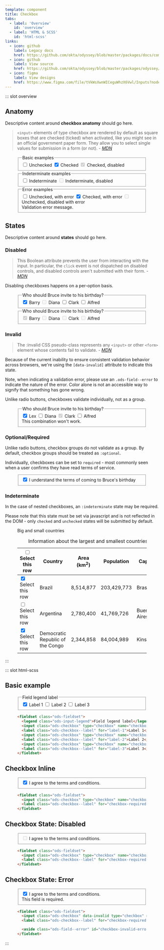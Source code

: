 ```yaml
---
template: component
title: Checkbox
tabs:
  - label: 'Overview'
    id: 'overview'
  - label: 'HTML & SCSS'
    id: 'html-scss'
links:
  - icon: github
    label: Legacy docs
    href: https://github.com/okta/odyssey/blob/master/packages/docs/components/checkbox.md
  - icon: github
    label: View source
    href: https://github.com/okta/odyssey/blob/master/packages/odyssey/src/scss/components/_checkbox.scss
  - icon: figma
    label: View designs
    href: https://www.figma.com/file/tVkWsXwnWICeguWhzX6Vwl/Inputs?node-id=476%3A3490
---
```


::: slot overview

## Anatomy

<div class="docskit--desc fpo">

Descriptive content around **checkbox anatomy** should go here.

</div>

<FigureAnatomy img="/images/fpo.svg" />


<div class="docskit--desc">

> `<input>` elements of type checkbox are rendered by default as square boxes that are checked (ticked) when activated, like you might see in an official government paper form. They allow you to select single values for submission in a form (or not). - <cite><a href='https://developer.mozilla.org/en-US/docs/Web/HTML/Element/input/checkbox'>MDN</a></cite>

</div>

<figure>
  <fieldset class="ods-fieldset">
    <legend class="ods-input-legend">Basic examples</legend>
    <input class="ods-checkbox" type="checkbox" name="checkbox" id="example-0" value="example-0">
    <label class="ods-checkbox--label" for="example-0">Unchecked</label>
    <input class="ods-checkbox" type="checkbox" name="checkbox" id="example-1" value="example-1" checked>
    <label class="ods-checkbox--label" for="example-1">Checked</label>
    <input checked class="ods-checkbox" type="checkbox" name="checkbox" id="example-1" value="example-1" disabled>
    <label class="ods-checkbox--label" for="example-1">Checked, disabled</label>
  </fieldset>
  <fieldset class="ods-fieldset">
    <legend class="ods-input-legend">Indeterminate examples</legend>
    <input class="ods-checkbox" type="checkbox" name="checkbox" id="example-2" value="example-2">
    <label class="ods-checkbox--label" for="example-2">Indeterminate</label>
    <input disabled class="ods-checkbox" type="checkbox" name="checkbox" id="example-3" value="example-3">
    <label class="ods-checkbox--label" for="example-3">Indeterminate, disabled</label>
  </fieldset>
  <fieldset class="ods-fieldset">
    <legend class="ods-input-legend">Error examples</legend>
    <input data-invalid class="ods-checkbox" type="checkbox" name="checkbox" id="example-6" value="example-6">
    <label class="ods-checkbox--label" for="example-6">Unchecked, with error</label>
    <input data-invalid checked class="ods-checkbox" type="checkbox" name="checkbox" id="example-7" value="example-7">
    <label class="ods-checkbox--label" for="example-7">Checked, with error</label>
    <input data-invalid class="ods-checkbox" type="checkbox" name="checkbox" id="example-8" value="example-8" disabled>
    <label class="ods-checkbox--label" for="example-8">Unchecked, disabled with error</label>
    <aside class="ods-field--error" id="checkbox-invalid-error">Validation error message.</aside>
  </fieldset>
</figure>

## States

<div class="docskit--desc fpo">

Descriptive content around **states** should go here.

</div>

### Disabled

<div class="docskit--desc">

> This Boolean attribute prevents the user from interacting with the input. In particular, the `click` event is not dispatched on disabled controls, and disabled controls aren't submitted with their form. - <cite><a href='https://developer.mozilla.org/en-US/docs/Web/HTML/Element/input#attr-disabled'>MDN</a></cite>

Disabling checkboxes happens on a per-option basis.

</div>

<figure>
  <fieldset class="ods-fieldset">
    <legend class="ods-input-legend">Who should Bruce invite to his birthday?</legend>
    <input class="ods-checkbox" type="checkbox" name="checkbox-mix" id="checkbox-barry-mix" value="barry" checked>
    <label class="ods-checkbox--label" for="checkbox-barry-mix">Barry</label>
    <input class="ods-checkbox" type="checkbox" name="checkbox-mix" id="checkbox-diana-mix" value="diana" disabled>
    <label class="ods-checkbox--label" for="checkbox-diana-mix">Diana</label>
    <input class="ods-checkbox" type="checkbox" name="checkbox-mix" id="checkbox-clark-mix" value="clark">
    <label class="ods-checkbox--label" for="checkbox-clark-mix">Clark</label>
    <input class="ods-checkbox" type="checkbox" name="checkbox-mix" id="checkbox-alfred-mix" value="alfred">
    <label class="ods-checkbox--label" for="checkbox-alfred-mix">Alfred</label>
  </fieldset>

  <fieldset class="ods-fieldset">
    <legend class="ods-input-legend">Who should Bruce invite to his birthday?</legend>
    <input class="ods-checkbox" type="checkbox" name="checkbox-disabled" id="checkbox-barry-disabled" value="barry" disabled checked>
    <label class="ods-checkbox--label" for="checkbox-barry-disabled">Barry</label>
    <input class="ods-checkbox" type="checkbox" name="checkbox-disabled" id="checkbox-diana-disabled" value="diana" disabled>
    <label class="ods-checkbox--label" for="checkbox-diana-disabled">Diana</label>
    <input class="ods-checkbox" type="checkbox" name="checkbox-disabled" id="checkbox-clark-disabled" value="clark" disabled>
    <label class="ods-checkbox--label" for="checkbox-clark-disabled">Clark</label>
    <input class="ods-checkbox" type="checkbox" name="checkbox-disabled" id="checkbox-alfred-disabled" value="alfred" disabled>
    <label class="ods-checkbox--label" for="checkbox-alfred-disabled">Alfred</label>
  </fieldset>
</figure>

### Invalid

<div class="docskit--desc">

>The :invalid CSS pseudo-class represents any `<input>` or other `<form>` element whose contents fail to validate. - <cite><a href='https://developer.mozilla.org/en-US/docs/Web/CSS/:invalid'>MDN</a></cite>

Because of the current inability to ensure consistent validation behavior across browsers, we're using the `[data-invalid]` attribute to indicate this state.

Note, when indicating a validation error, please use an `.ods-field--error` to indicate the nature of the error. Color alone is not an accessible way to signify that something has gone wrong.

Unlike radio buttons, checkboxes validate individually, not as a group.

</div>

<figure>
  <fieldset class="ods-fieldset">
    <legend class="ods-input-legend">Who should Bruce invite to his birthday?</legend>
    <input data-invalid class="ods-checkbox" type="checkbox" aria-describedby="checkbox-invalid-error" name="checkbox-invalid" id="checkbox-lex-invalid" value="lex" checked>
    <label class="ods-checkbox--label" for="checkbox-lex-invalid">Lex</label>
    <input class="ods-checkbox" type="checkbox" aria-describedby="checkbox-invalid-error" name="checkbox-invalid" id="checkbox-diana-invalid" value="diana">
    <label class="ods-checkbox--label" for="checkbox-diana-invalid">Diana</label>
    <input data-invalid class="ods-checkbox" type="checkbox" aria-describedby="checkbox-invalid-error" name="checkbox-invalid" id="checkbox-clark-invalid" value="clark" checked disabled>
    <label class="ods-checkbox--label" for="checkbox-clark">Clark</label>
    <input class="ods-checkbox" type="checkbox" aria-describedby="checkbox-invalid-error" name="checkbox-invalid" id="checkbox-alfred-invalid" value="alfred">
    <label class="ods-checkbox--label" for="checkbox-alfred-invalid">Alfred</label>
    <aside class="ods-field--error" id="checkbox-invalid-error">This combination won't work.</aside>
  </fieldset>
</figure>

### Optional/Required

<div class="docskit--desc">

Unlike radio buttons, checkbox groups do not validate as a group. By default, checkbox groups should be treated as `:optional`.

Individually, checkboxes can be set to `required` - most commonly seen when a user confirms they have read terms of service.

</div>

<figure>
  <fieldset class="ods-fieldset">
    <input class="ods-checkbox" type="checkbox" name="checkbox-required" id="checkbox-required" value="terms-accepted" checked required>
    <label class="ods-checkbox--label" for="checkbox-required">I understand the terms of coming to Bruce's birthday</label>
  </fieldset>
</figure>

### Indeterminate

<div class="docskit--desc">

In the case of nested checkboxes, an `:indeterminate` state may be required.

Please note that this state must be set via javascript and is not reflected in the DOM - only `checked` and `unchecked` states will be submitted by default.

</div>

<figure class="ods-table--figure">
  <figcaption class="ods-table--figcaption">
    Big and small countries
  </figcaption>
  <table class="ods-table">
    <caption>Information about the largest and smallest countries.</caption>
    <thead>
      <tr>
        <th scope="column" class="is-ods-table-checkbox">
          <input class="ods-checkbox" type="checkbox" name="row[all]" id="checkbox-all" value="check-all">
          <label class="ods-checkbox--label" for="checkbox-all">
            <span class="u-visually-hidden">Select this row</span>
          </label>
        </th>
        <th scope="column">Country</th>
        <th scope="column" class="is-ods-table-num">Area (km<sup>2</sup>)</th>
        <th scope="column" class="is-ods-table-num">Population</th>
        <th scope="column">Capital</th>
      </tr>
    </thead>
    <tbody>
      <tr>
        <td class="is-ods-table-checkbox">
          <input class="ods-checkbox" type="checkbox" name="row[0]" id="checkbox-0" value="check-0" checked>
          <label class="ods-checkbox--label" for="checkbox-0">
            <span class="u-visually-hidden">Select this row</span>
          </label>
        </td>
        <td>Brazil</td>
        <td class="is-ods-table-num">8,514,877</td>
        <td class="is-ods-table-num">203,429,773</td>
        <td>Brasília</td>
      </tr>
      <tr>
        <td class="is-ods-table-checkbox">
          <input class="ods-checkbox" type="checkbox" name="row[1]" id="checkbox-1" value="check-1">
          <label class="ods-checkbox--label" for="checkbox-1">
            <span class="u-visually-hidden">Select this row</span>
          </label>
        </td>
        <td>Argentina</td>
        <td class="is-ods-table-num">2,780,400</td>
        <td class="is-ods-table-num">41,769,726</td>
        <td>Buenos Aires</td>
      </tr>
      <tr>
        <td class="is-ods-table-checkbox">
          <input class="ods-checkbox" type="checkbox" name="row[2]" id="checkbox-2" value="check-2" checked>
          <label class="ods-checkbox--label" for="checkbox-2">
            <span class="u-visually-hidden">Select this row</span>
          </label>
        </td>
        <td>Democratic Republic of the Congo</td>
        <td class="is-ods-table-num">2,344,858</td>
        <td class="is-ods-table-num">84,004,989</td>
        <td>Kinshasa</td>
      </tr>
    </tbody>
  </table>
</figure>

<script>
export default {
  mounted () { 
    var checkbox = this.$el.querySelector("#checkbox-all");
    checkbox.indeterminate = true;
  }
}
</script>

:::

::: slot html-scss

## Basic example

<figure class="odo--example">
  <div class="odo--rendered">
    <fieldset class="ods-fieldset">
      <legend class="ods-input-legend">Field legend label</legend>
      <input class="ods-checkbox" type="checkbox" name="checkbox" id="label-1" value="value-1" checked>
      <label class="ods-checkbox--label" for="label-1">Label 1</label>
      <input class="ods-checkbox" type="checkbox" name="checkbox" id="label-2" value="value-2">
      <label class="ods-checkbox--label" for="label-2">Label 2</label>
      <input class="ods-checkbox" type="checkbox" name="checkbox" id="label-3" value="value-3">
      <label class="ods-checkbox--label" for="label-3">Label 3</label>
    </fieldset>
  </div>

  ```html
  <fieldset class="ods-fieldset">
    <legend class="ods-input-legend">Field legend label</legend>
    <input class="ods-checkbox" type="checkbox" name="checkbox" id="label-1" value="value-1" checked>
    <label class="ods-checkbox--label" for="label-1">Label 1</label>
    <input class="ods-checkbox" type="checkbox" name="checkbox" id="label-2" value="value-2">
    <label class="ods-checkbox--label" for="label-2">Label 2</label>
    <input class="ods-checkbox" type="checkbox" name="checkbox" id="label-3" value="value-3">
    <label class="ods-checkbox--label" for="label-3">Label 3</label>
  </fieldset>
  ```

</figure>

## <span class="u-visually-hidden">Checkbox</span> Inline

<figure class="odo--example">
  <div class="odo--rendered">
    <fieldset class="ods-fieldset">
      <input class="ods-checkbox" type="checkbox" name="checkbox-required" id="checkbox-required" value="terms-accepted" checked required>
      <label class="ods-checkbox--label" for="checkbox-required">I agree to the terms and conditions.</label>
    </fieldset>
  </div>

  ```html
  <fieldset class="ods-fieldset">
    <input class="ods-checkbox" type="checkbox" name="checkbox-required" id="checkbox-required" value="terms-accepted" checked required>
    <label class="ods-checkbox--label" for="checkbox-required">I agree to the terms and conditions.</label>
  </fieldset>
  ```
</figure>

## <span class="u-visually-hidden">Checkbox</span> State: Disabled

<figure class="odo--example">
  <div class="odo--rendered">
    <fieldset class="ods-fieldset">
      <input class="ods-checkbox" type="checkbox" name="checkbox-required" id="checkbox-required" value="terms-accepted" disabled>
      <label class="ods-checkbox--label" for="checkbox-required">I agree to the terms and conditions.</label>
    </fieldset>
  </div>

  ```html
  <fieldset class="ods-fieldset">
    <input class="ods-checkbox" type="checkbox" name="checkbox-required" id="checkbox-required" value="terms-accepted" disabled>
    <label class="ods-checkbox--label" for="checkbox-required">I agree to the terms and conditions.</label>
  </fieldset>
  ```
</figure>

## <span class="u-visually-hidden">Checkbox</span> State: Error

<figure class="odo--example">
  <div class="odo--rendered">
    <fieldset class="ods-fieldset">
    <input class="ods-checkbox" data-invalid type="checkbox" name="checkbox-required" id="checkbox-required" value="terms-accepted" checked required>
      <label class="ods-checkbox--label" for="checkbox-required">I agree to the terms and conditions.</label>
      <aside class="ods-field--error" id="checkbox-invalid-error">This field is required.</aside>
    </fieldset>
  </div>

  ```html
  <fieldset class="ods-fieldset">
    <input class="ods-checkbox" data-invalid type="checkbox" name="checkbox-required" id="checkbox-required" value="terms-accepted" checked required>
    <label class="ods-checkbox--label" for="checkbox-required">I agree to the terms and conditions.</label>

    <aside class="ods-field--error" id="checkbox-invalid-error">This field is required.</aside>
  </fieldset>
  ```
</figure>

:::
